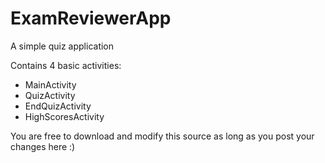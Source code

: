 ExamReviewerApp
===============

A simple quiz application


Contains 4 basic activities:
 - MainActivity
 - QuizActivity
 - EndQuizActivity
 - HighScoresActivity

You are free to download and modify this source as long as you post your changes here :)
